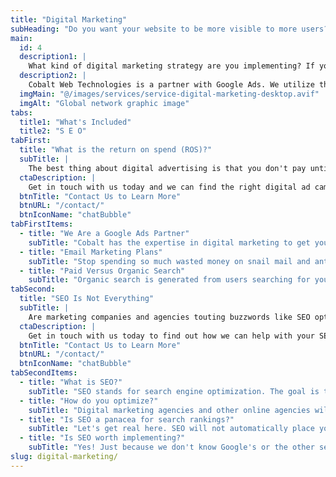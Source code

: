 ```yaml
---
title: "Digital Marketing"
subHeading: "Do you want your website to be more visible to more users?"
main:
  id: 4
  description1: |
    What kind of digital marketing strategy are you implementing? If you don't have one, you may be losing out on valuable business and customers. No matter what your website is about, you can leverage digital marketing to gain more business.
  description2: |
    Cobalt Web Technologies is a partner with Google Ads. We utilize their expertise and global platform to deliver tailored and targeted ads to your customers. Whether you are selling goods or services, we can create an ad campaign to fit any budget.
  imgMain: "@/images/services/service-digital-marketing-desktop.avif"
  imgAlt: "Global network graphic image"
tabs:
  title1: "What's Included"
  title2: "S E O"
tabFirst:
  title: "What is the return on spend (ROS)?"
  subTitle: |
    The best thing about digital advertising is that you don't pay until a customer clicks on your ad or you have a conversion (i.e. purchase a product, signup for a service, call your phone number link). Unlike legacy advertising platforms where you pay to blanket display your ad and hope you receive enough impressions to get a lead, such as radio or print, digital advertising is highly targeted with very high conversion rates. This means more sales, higher revenue, and more new customers for you.
  ctaDescription: |
    Get in touch with us today and we can find the right digital ad campaign solution for you.
  btnTitle: "Contact Us to Learn More"
  btnURL: "/contact/"
  btnIconName: "chatBubble"
tabFirstItems:
  - title: "We Are a Google Ads Partner"
    subTitle: "Cobalt has the expertise in digital marketing to get your website and its products and services visible to the world so you can earn more leads and sales. Our partnership with Google Ads allows us to leverage their global platform to reach as many people as possible for you. Google Ads can target your customers from any select demographic to a particular ZIP code to keywords and any combination in between. Campaigns can be scheduled to run on certain days and times of the week. Costs are kept in check by setting a budget that works for you."
  - title: "Email Marketing Plans"
    subTitle: "Stop spending so much wasted money on snail mail and antiquated advertising. Email campaigns are a cost effective and highly targeted means of marketing to your customer base. Grow your brand, drive revenue, and engage with your customers with our managed email marketing services."
  - title: "Paid Versus Organic Search"
    subTitle: "Organic search is generated from users searching for your website, content, or product directly in the search engine. This is where SEO has the most effect along with how popular your content is. Of course, one method to increase your rankings is to implement a paid search campaign. Using a digital ad campaign you can target your audience directly through their search inputs, demographics, and so many other targeting methods. Cobalt can help you with both SEO and digital ad campaigns."
tabSecond:
  title: "SEO Is Not Everything"
  subTitle: |
    Are marketing companies and agencies touting buzzwords like SEO optimization, conversions, rankings, and ROI? Sometimes these agencies have the right idea and certainly can sell you promises of ranking higher in search results. SEO is more than a simple strategy to have. It starts with the optimization of your website and most agencies don't understand how the underlying technology works. At Cobalt, we do and can help with optimizing your website for best results in search rankings.
  ctaDescription: |
    Get in touch with us today to find out how we can help with your SEO strategy.
  btnTitle: "Contact Us to Learn More"
  btnURL: "/contact/"
  btnIconName: "chatBubble"
tabSecondItems:
  - title: "What is SEO?"
    subTitle: "SEO stands for search engine optimization. The goal is to improve rankings in search results through optimizations of your website's code, readability, accessibility, and a multitude of other factors. The higher your website is ranked in search results the more likely you acquire new customers. SEO is very important to your online digital marketing strategy especially if you are looking to attract new clients or customers. SEO all starts with the optimization part of your website and that is how we can help you."
  - title: "How do you optimize?"
    subTitle: "Digital marketing agencies and other online agencies will sell you SEO as a standalone service. They rake in money without having done any work or understanding how search engines parse HTML from a website to generate search results. These agencies will sell you a gimmick and the promise of high search rankings and don't understand the basics of how the web works. Cobalt Web Technologies builds websites and understands the principles of how the web works. We can build your new website from the ground up with SEO already implemented from the beginning. We can also evaluate your current website and make recommendations of how to increase your search rankings with an SEO strategy."
  - title: "Is SEO a panacea for search rankings?"
    subTitle: "Let's get real here. SEO will not automatically place your website to #1 ranked on a search engine result. There are many variables involved here. Search rankings can't be cheated to the top, even if a digital marketing agency touts that to the contrary. Google and other search companies don't disclose how their search algorithms work and this means we can't somehow magically make a website appear at the top of a search."
  - title: "Is SEO worth implementing?"
    subTitle: "Yes! Just because we don't know Google's or the other search engine's magic sauce does not mean you should not implement SEO in your website. It's all about getting your content and website visible to as many people as possible. It starts with knowing your audience and who you are targeting along with the content on your website. Get in touch with us today to let us help you with your SEO strategy and digital marketing opportunities as well."
slug: digital-marketing/
---
```

